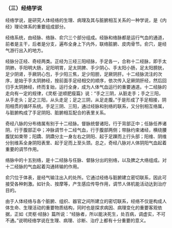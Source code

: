 ### （三）经络学说

经络学说，是研究人体经络的生理、病理及其与脏腑相互关系的一种学说，是《内经》理论体系的重要组成部分。

经络系统，由经脉、络脉、俞穴三个部分组成。经脉和络脉都是运行气血的通道，前者是主干，后者是分支，遍布全身上下内外，联络脏腑、皮肉骨节。俞穴，是经气游行出入的地方。

经脉分正经、奇经两类。正经为三经三阳经脉，手足各一，合称十二经脉，即手太阴肺，手阳明大肠，足阳明胃，足太阴脾、手少阴心、手太阳小肠，足太阳膀胱，足少阴肾，手厥阴心包，手少阳三焦，足少阳胆，足厥阴肝。十二经脉流注的次序，是始于手太阴肺经，按前面手足经相交的顺序，依次传入足厥阴肝经，然后回归手太阴肺经，终而复始，运行全身，成为人体气血运行的重要通道。十二经脉的走向有一定的规律，《灵枢·逆顺肥瘦篇》说：“手之三阴，从脏走手；手之三阳，从手走头；足之三阳，从头走足；足之三阴，从足走腹。”于是形成了手足相接，阴阳相贯的循环系统。手足三阴、三阳，通过经脉和别络的联系，又分别相互络属，与脏腑构成了手足阴阳、脏腑相互配合的表里关系。

奇经八脉的分布络属有别于十二经脉。督脉统督诸阳，行于背部正中；任脉任养诸阴，行于腹部正中；冲脉调节十二经气血，行于腹部两侧；带脉约束诸经，横绕腰腹犹如束带；阳蹻、阴蹻分主一身左右之阴阳、起于足踝而上行头部；阳维、阴维分别维系全身阴阳表里、起于足而上至头颈。总之，奇经八脉对人体阴阳气血起着重要的调节作用。

络脉中的十五别络，是十二经脉与任脉、督脉分出的别络，以及脾之大络组成。对十二经脉的气血起着沟通转输的作用。

俞穴位于体表，是经气输注出入的处所。它通过经络与脏腑建立密切联系，因此可接受各种刺激。如针灸、按摩等，产生感应传导作用，调节人体机能活动达到治疗目的。

由于人体经络与各个脏腑、组织、器官之间所建立的密切联系，经络不仅是构成人体生命、生理活动的重要物质结构，同时也是探求病因、病理变化的重要客观依据，正如《灵枢·经脉》篇所说：“经脉者，所以能决死生，处百病，调虚实，不可不通。”说明经络学说在生理、病理、诊断、治疗上都有十分重要的意义。

